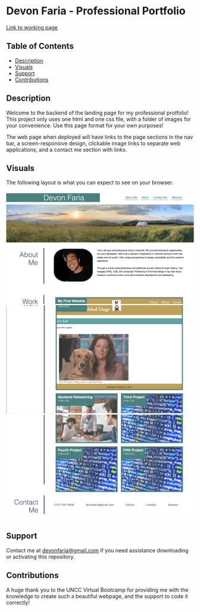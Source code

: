 # Devon Faria - Professional Portfolio

[Link to working page](https://devonfaria.github.io/professional-portfolio/)

## Table of Contents

* [Description](#description)
* [Visuals](#visuals)
* [Support](#Support)
* [Contributions](#contributions)

## Description

Welcome to the backend of the landing page for my professional protfolio! This project only uses one html and one css file, with a folder of images for your convenience. Use this page format for your own purposes!

The web page when deployed will have links to the page sections in the nav bar, a screen-responsive design, clickable image links to separate web applications, and a contact me section with links. 

## Visuals

The following layout is what you can expect to see on your browser.

![alt text](./assets/images/portfolio1.png)
![alt text](./assets/images/portfolio2.png)
![alt text](./assets/images/portfolio3.png)

## Support

Contact me at devonfaria@gmail.com if you need assistance downloading or activating this repository.

## Contributions

A huge thank you to the UNCC Virtual Bootcamp for providing me with the knowledge to create such a beautiful webpage, and the support to code it correctly!